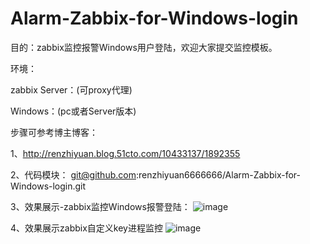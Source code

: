   # Alarm-Zabbix-for-Windows-login
  
  目的：zabbix监控报警Windows用户登陆，欢迎大家提交监控模板。

  环境：
  
  zabbix Server：(可proxy代理)
  
  Windows：(pc或者Server版本)

  步骤可参考博主博客：
  
  1、http://renzhiyuan.blog.51cto.com/10433137/1892355
  
  
  2、代码模块：
  git@github.com:renzhiyuan6666666/Alarm-Zabbix-for-Windows-login.git
  
  
  3、效果展示-zabbix监控Windows报警登陆：
  ![image](https://s4.51cto.com/wyfs02/M01/92/59/wKiom1j-wzrxNikIAAC1_oVSFrg715.png)
  
  4、效果展示zabbix自定义key进程监控
  ![image](https://s1.51cto.com/wyfs02/M02/92/B0/wKioL1kB1D3QQBHwAAC9NEHi7B8684.png)
